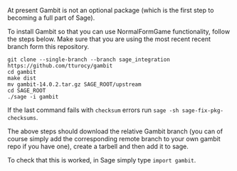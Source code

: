 At present Gambit is not an optional package (which is the first step to becoming a full part of Sage).

To install Gambit so that you can use NormalFormGame functionality, follow the steps below.
Make sure that you are using the most recent recent branch form this repository.

    git clone --single-branch --branch sage_integration https://github.com/tturocy/gambit
    cd gambit
    make dist
    mv gambit-14.0.2.tar.gz SAGE_ROOT/upstream
    cd SAGE_ROOT
    ./sage -i gambit

If the last command fails with `checksum` errors run `sage -sh sage-fix-pkg-checksums`.

The above steps should download the relative Gambit branch (you can of course simply add the corresponding remote branch to your own gambit repo if you have one), create a tarbell and then add it to sage.

To check that this is worked, in Sage simply type `import gambit`.
